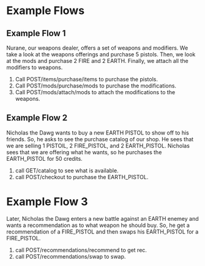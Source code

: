 
# Example Flows

## Example Flow 1 
Nurane, our weapons dealer, offers a set of weapons and modifiers. We take a look at the weapons offerings and purchase 5 pistols. Then, we look at the mods and purchase 2 FIRE and 2 EARTH. Finally, we attach all the modifiers to weapons. 

1. Call POST/items/purchase/items to purchase the pistols.
2. Call POST/mods/purchase/mods to purchase the modifications. 
3. Call POST/mods/attach/mods to attach the modifications to the weapons.


## Example Flow 2
Nicholas the Dawg wants to buy a new EARTH PISTOL to show off to his friends. So, he asks to see the purchase catalog of our shop. He sees that we are selling 1 PISTOlL, 2 FIRE_PISTOL, and 2 EARTH_PISTOL. Nicholas sees that we are offering what he wants, so he purchases the EARTH_PISTOL for 50 credits. 

1. call GET/catalog to see what is available. 
2. call POST/checkout to purchase the EARTH_PISTOL.


# Example Flow 3
Later, Nicholas the Dawg enters a new battle against an EARTH enemey and wants a recommendation as to what weapon he should buy. So, he get a recommendation of a FIRE_PISTOL and then swaps his EARTH_PISTOL for a FIRE_PISTOL. 

1. call POST/recommendations/recommend to get rec. 
2. call POST/recommendations/swap to swap.

